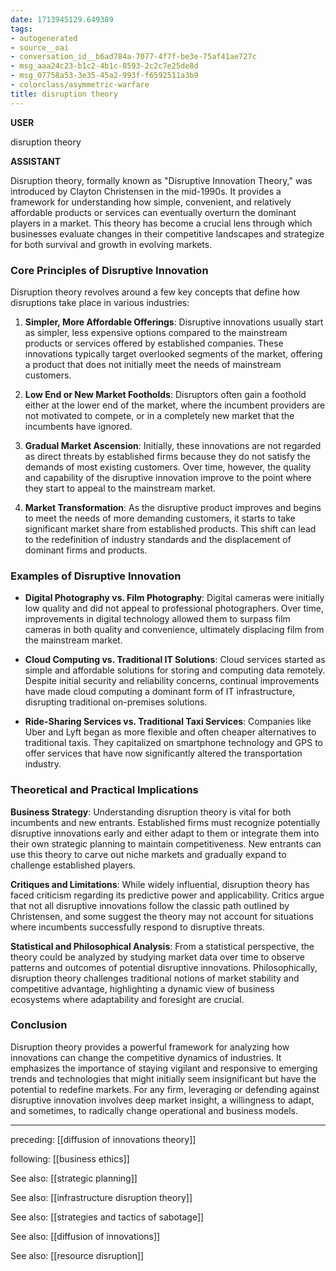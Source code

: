 ```yaml
---
date: 1713945129.649389
tags:
- autogenerated
- source__oai
- conversation_id__b6ad784a-7077-4f7f-be3e-75af41ae727c
- msg_aaa24c23-b1c2-4b1c-8593-2c2c7e25de8d
- msg_07758a53-3e35-45a2-993f-f6592511a3b9
- colorclass/asymmetric-warfare
title: disruption theory
---
```


**USER**

disruption theory


**ASSISTANT**

Disruption theory, formally known as "Disruptive Innovation Theory," was introduced by Clayton Christensen in the mid-1990s. It provides a framework for understanding how simple, convenient, and relatively affordable products or services can eventually overturn the dominant players in a market. This theory has become a crucial lens through which businesses evaluate changes in their competitive landscapes and strategize for both survival and growth in evolving markets.

### Core Principles of Disruptive Innovation

Disruption theory revolves around a few key concepts that define how disruptions take place in various industries:

1. **Simpler, More Affordable Offerings**: Disruptive innovations usually start as simpler, less expensive options compared to the mainstream products or services offered by established companies. These innovations typically target overlooked segments of the market, offering a product that does not initially meet the needs of mainstream customers.

2. **Low End or New Market Footholds**: Disruptors often gain a foothold either at the lower end of the market, where the incumbent providers are not motivated to compete, or in a completely new market that the incumbents have ignored.

3. **Gradual Market Ascension**: Initially, these innovations are not regarded as direct threats by established firms because they do not satisfy the demands of most existing customers. Over time, however, the quality and capability of the disruptive innovation improve to the point where they start to appeal to the mainstream market.

4. **Market Transformation**: As the disruptive product improves and begins to meet the needs of more demanding customers, it starts to take significant market share from established products. This shift can lead to the redefinition of industry standards and the displacement of dominant firms and products.

### Examples of Disruptive Innovation

- **Digital Photography vs. Film Photography**: Digital cameras were initially low quality and did not appeal to professional photographers. Over time, improvements in digital technology allowed them to surpass film cameras in both quality and convenience, ultimately displacing film from the mainstream market.

- **Cloud Computing vs. Traditional IT Solutions**: Cloud services started as simple and affordable solutions for storing and computing data remotely. Despite initial security and reliability concerns, continual improvements have made cloud computing a dominant form of IT infrastructure, disrupting traditional on-premises solutions.

- **Ride-Sharing Services vs. Traditional Taxi Services**: Companies like Uber and Lyft began as more flexible and often cheaper alternatives to traditional taxis. They capitalized on smartphone technology and GPS to offer services that have now significantly altered the transportation industry.

### Theoretical and Practical Implications

**Business Strategy**: Understanding disruption theory is vital for both incumbents and new entrants. Established firms must recognize potentially disruptive innovations early and either adapt to them or integrate them into their own strategic planning to maintain competitiveness. New entrants can use this theory to carve out niche markets and gradually expand to challenge established players.

**Critiques and Limitations**: While widely influential, disruption theory has faced criticism regarding its predictive power and applicability. Critics argue that not all disruptive innovations follow the classic path outlined by Christensen, and some suggest the theory may not account for situations where incumbents successfully respond to disruptive threats.

**Statistical and Philosophical Analysis**: From a statistical perspective, the theory could be analyzed by studying market data over time to observe patterns and outcomes of potential disruptive innovations. Philosophically, disruption theory challenges traditional notions of market stability and competitive advantage, highlighting a dynamic view of business ecosystems where adaptability and foresight are crucial.

### Conclusion

Disruption theory provides a powerful framework for analyzing how innovations can change the competitive dynamics of industries. It emphasizes the importance of staying vigilant and responsive to emerging trends and technologies that might initially seem insignificant but have the potential to redefine markets. For any firm, leveraging or defending against disruptive innovation involves deep market insight, a willingness to adapt, and sometimes, to radically change operational and business models.


---

preceding: [[diffusion of innovations theory]]  


following: [[business ethics]]

See also: [[strategic planning]]


See also: [[infrastructure disruption theory]]


See also: [[strategies and tactics of sabotage]]


See also: [[diffusion of innovations]]


See also: [[resource disruption]]